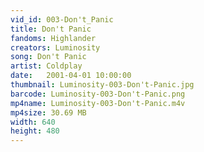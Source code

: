 ```yaml
---
vid_id: 003-Don't_Panic
title: Don't Panic
fandoms: Highlander
creators: Luminosity
song: Don't Panic
artist: Coldplay
date:   2001-04-01 10:00:00
thumbnail: Luminosity-003-Don't-Panic.jpg
barcode: Luminosity-003-Don't-Panic.png
mp4name: Luminosity-003-Don't-Panic.m4v
mp4size: 30.69 MB
width: 640
height: 480
---
```



  